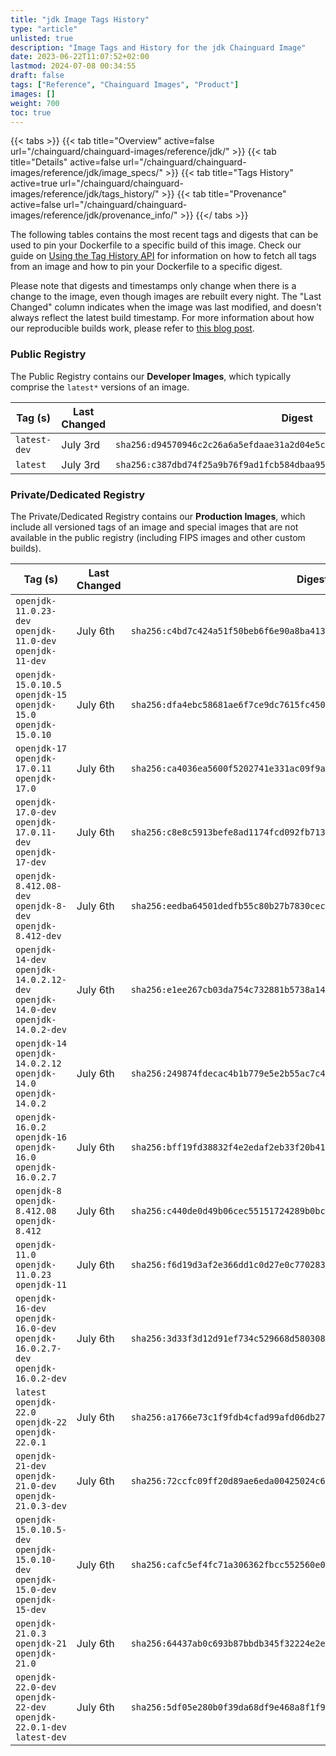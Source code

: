 ```yaml
---
title: "jdk Image Tags History"
type: "article"
unlisted: true
description: "Image Tags and History for the jdk Chainguard Image"
date: 2023-06-22T11:07:52+02:00
lastmod: 2024-07-08 00:34:55
draft: false
tags: ["Reference", "Chainguard Images", "Product"]
images: []
weight: 700
toc: true
---
```


{{< tabs >}}
{{< tab title="Overview" active=false url="/chainguard/chainguard-images/reference/jdk/" >}}
{{< tab title="Details" active=false url="/chainguard/chainguard-images/reference/jdk/image_specs/" >}}
{{< tab title="Tags History" active=true url="/chainguard/chainguard-images/reference/jdk/tags_history/" >}}
{{< tab title="Provenance" active=false url="/chainguard/chainguard-images/reference/jdk/provenance_info/" >}}
{{</ tabs >}}

The following tables contains the most recent tags and digests that can be used to pin your Dockerfile to a specific build of this image. Check our guide on [Using the Tag History API](/chainguard/chainguard-images/using-the-tag-history-api/) for information on how to fetch all tags from an image and how to pin your Dockerfile to a specific digest.

Please note that digests and timestamps only change when there is a change to the image, even though images are rebuilt every night. The "Last Changed" column indicates when the image was last modified, and doesn't always reflect the latest build timestamp. For more information about how our reproducible builds work, please refer to [this blog post](https://www.chainguard.dev/unchained/reproducing-chainguards-reproducible-image-builds).

### Public Registry
The Public Registry contains our **Developer Images**, which typically comprise the `latest*` versions of an image.

| Tag (s)       | Last Changed | Digest                                                                    |
|---------------|--------------|---------------------------------------------------------------------------|
|  `latest-dev` | July 3rd     | `sha256:d94570946c2c26a6a5efdaae31a2d04e5c997eb6762b80eb63ed5922a42f5136` |
|  `latest`     | July 3rd     | `sha256:c387dbd74f25a9b76f9ad1fcb584dbaa959be1aa464003fa0d05b8013b1aa309` |


### Private/Dedicated Registry
The Private/Dedicated Registry contains our **Production Images**, which include all versioned tags of an image and special images that are not available in the public registry (including FIPS images and other custom builds).

| Tag (s)                                                                            | Last Changed | Digest                                                                    |
|------------------------------------------------------------------------------------|--------------|---------------------------------------------------------------------------|
|  `openjdk-11.0.23-dev` `openjdk-11.0-dev` `openjdk-11-dev`                         | July 6th     | `sha256:c4bd7c424a51f50beb6f6e90a8ba4133789a7472f2d1436a64d05ac904087a7a` |
|  `openjdk-15.0.10.5` `openjdk-15` `openjdk-15.0` `openjdk-15.0.10`                 | July 6th     | `sha256:dfa4ebc58681ae6f7ce9dc7615fc45043ed97e88e606ad9840e9d3d1f002bb2f` |
|  `openjdk-17` `openjdk-17.0.11` `openjdk-17.0`                                     | July 6th     | `sha256:ca4036ea5600f5202741e331ac09f9a280c375882182434ce1b9fa609e5896ab` |
|  `openjdk-17.0-dev` `openjdk-17.0.11-dev` `openjdk-17-dev`                         | July 6th     | `sha256:c8e8c5913befe8ad1174fcd092fb713f66ec54aa8470b7602c015c93223527fb` |
|  `openjdk-8.412.08-dev` `openjdk-8-dev` `openjdk-8.412-dev`                        | July 6th     | `sha256:eedba64501dedfb55c80b27b7830cec5dfb8ed41d8013f42a2b1972a8d0f2924` |
|  `openjdk-14-dev` `openjdk-14.0.2.12-dev` `openjdk-14.0-dev` `openjdk-14.0.2-dev`  | July 6th     | `sha256:e1ee267cb03da754c732881b5738a14b829969e188f9fb1cc8225d46850efe5a` |
|  `openjdk-14` `openjdk-14.0.2.12` `openjdk-14.0` `openjdk-14.0.2`                  | July 6th     | `sha256:249874fdecac4b1b779e5e2b55ac7c48c26b875254d9fb47f75e72f49f33b54c` |
|  `openjdk-16.0.2` `openjdk-16` `openjdk-16.0` `openjdk-16.0.2.7`                   | July 6th     | `sha256:bff19fd38832f4e2edaf2eb33f20b4100697b73bc5024ff2b7bebc67b4f48a24` |
|  `openjdk-8` `openjdk-8.412.08` `openjdk-8.412`                                    | July 6th     | `sha256:c440de0d49b06cec55151724289b0bcd90cc7358b5ecf4d33b8a16972da609c7` |
|  `openjdk-11.0` `openjdk-11.0.23` `openjdk-11`                                     | July 6th     | `sha256:f6d19d3af2e366dd1c0d27e0c7702837bf8dd6e65f36c490782ebcd89ae3dc92` |
|  `openjdk-16-dev` `openjdk-16.0-dev` `openjdk-16.0.2.7-dev` `openjdk-16.0.2-dev`   | July 6th     | `sha256:3d33f3d12d91ef734c529668d580308b4b88193347b5e41524d28b7b82e9cc84` |
|  `latest` `openjdk-22.0` `openjdk-22` `openjdk-22.0.1`                             | July 6th     | `sha256:a1766e73c1f9fdb4cfad99afd06db27927f3ad3f92f478b252c8d03dd7106fa3` |
|  `openjdk-21-dev` `openjdk-21.0-dev` `openjdk-21.0.3-dev`                          | July 6th     | `sha256:72ccfc09ff20d89ae6eda00425024c60ed4a10afbaff5fec8a30f10def0a9802` |
|  `openjdk-15.0.10.5-dev` `openjdk-15.0.10-dev` `openjdk-15.0-dev` `openjdk-15-dev` | July 6th     | `sha256:cafc5ef4fc71a306362fbcc552560e0d353a031ee5463d5ca59f39c3b3980c70` |
|  `openjdk-21.0.3` `openjdk-21` `openjdk-21.0`                                      | July 6th     | `sha256:64437ab0c693b87bbdb345f32224e2eb39a7c8811f7444234a65d8d459a159cb` |
|  `openjdk-22.0-dev` `openjdk-22-dev` `openjdk-22.0.1-dev` `latest-dev`             | July 6th     | `sha256:5df05e280b0f39da68df9e468a8f1f9e378b15d3417e8cb266a5ce87304b9392` |

